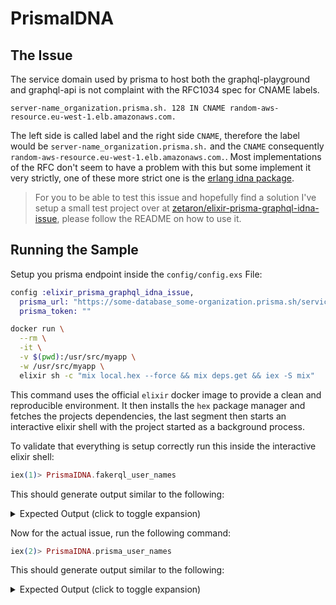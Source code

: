 # PrismaIDNA

## The Issue [](https://github.com/prisma/prisma-cloud-feedback/issues)

The service domain used by prisma to host both the graphql-playground and graphql-api is not complaint with the RFC1034 spec for CNAME labels.

```
server-name_organization.prisma.sh.	128 IN CNAME random-aws-resource.eu-west-1.elb.amazonaws.com.
```

The left side is called label and the right side `CNAME`, therefore the label would be `server-name_organization.prisma.sh.` and the `CNAME` consequently `random-aws-resource.eu-west-1.elb.amazonaws.com.`.
Most implementations of the RFC don't seem to have a problem with this but some implement it very strictly, one of these more strict one is the [erlang idna package](https://hex.pm/packages/idna).

> For you to be able to test this issue and hopefully find a solution I've setup a small test project over at [zetaron/elixir-prisma-graphql-idna-issue](https://github.com/zetaron/elixir-prisma-graphql-idna-issue), please follow the README on how to use it.

## Running the Sample

Setup you prisma endpoint inside the `config/config.exs` File:
```elixir
config :elixir_prisma_graphql_idna_issue,
  prisma_url: "https://some-database_some-organization.prisma.sh/service/stage",
  prisma_token: ""
```

```bash
docker run \
  --rm \
  -it \
  -v $(pwd):/usr/src/myapp \
  -w /usr/src/myapp \
  elixir sh -c "mix local.hex --force && mix deps.get && iex -S mix"
```

This command uses the official `elixir` docker image to provide a clean and reproducible environment.
It then installs the `hex` package manager and fetches the projects dependencies, the last segment then starts an interactive elixir shell with the project started as a background process.

To validate that everything is setup correctly run this inside the interactive elixir shell:

```elixir
iex(1)> PrismaIDNA.fakerql_user_names
```

This should generate output similar to the following:

<details><summary>Expected Output (click to toggle expansion)</summary>
<p>

```elixir
{:ok,
 %SimpleGraphqlClient.Response{
   body: {:ok,
    %{
      "data" => %{
        "allUsers" => [
          %{"firstName" => "Lauren"},
          %{"firstName" => "Chesley"},
          %{"firstName" => "Melisa"},
          %{"firstName" => "Hallie"},
          %{"firstName" => "Elfrieda"},
          %{"firstName" => "Marley"},
          %{"firstName" => "Imani"},
          %{"firstName" => "Nora"},
          %{"firstName" => "Devon"},
          %{"firstName" => "Lyric"},
          %{"firstName" => "Cara"},
          %{"firstName" => "Ansel"},
          %{"firstName" => "Minerva"},
          %{"firstName" => "Victor"},
          %{"firstName" => "Orpha"},
          %{"firstName" => "Gillian"},
          %{"firstName" => "Jocelyn"},
          %{"firstName" => "Wilford"},
          %{"firstName" => "Helena"},
          %{"firstName" => "Stone"},
          %{"firstName" => "Kade"},
          %{"firstName" => "Zachariah"},
          %{"firstName" => "Micaela"},
          %{"firstName" => "Wade"},
          %{"firstName" => "Rod"}
        ]
      }
    }},
   headers: [
     {"Date", "Thu, 18 Oct 2018 11:57:56 GMT"},
     {"Content-Type", "application/json"},
     {"Content-Length", "592"},
     {"Connection", "keep-alive"},
     {"Access-Control-Allow-Origin", "*"},
     {"Vary", "Accept-Encoding"},
     {"x-now-trace", "bru1"},
     {"server", "now"},
     {"now", "1"},
     {"cache-control", "s-maxage=0"},
     {"X-Now-Id", "nh4kb-1539863876352-ntAD0zQeMzEtmGFD7VOLvGMJ"},
     {"X-Now-Instance", "385951122"},
     {"Accept-Ranges", "bytes"}
   ],
   status_code: 200
 }}
```

</p>
</details>

Now for the actual issue, run the following command:

```elixir
iex(2)> PrismaIDNA.prisma_user_names
```

This should generate output similar to the following:

<details><summary>Expected Output (click to toggle expansion)</summary>
<p>

```elixir
** (exit) {:bad_label, {:alabel, 'The label "some-database_some-organization"  is not a valid A-label: ulabel error={bad_label,\n                                                              {context,\n          "Codepoint 95 not allowed (\'DISALLOWED\') at posion 17 in \\"some-database_some-organization\\""}}'}}
    (idna) /Users/fst/src/github.com/zetaron/elixir-prisma-graphql-idna-issue/deps/idna/src/idna.erl:277: :idna.alabel/1
    (idna) /Users/fst/src/github.com/zetaron/elixir-prisma-graphql-idna-issue/deps/idna/src/idna.erl:145: :idna.encode_1/2
    (hackney) /Users/fst/src/github.com/zetaron/elixir-prisma-graphql-idna-issue/deps/hackney/src/hackney_url.erl:99: :hackney_url.normalize/2
    (hackney) /Users/fst/src/github.com/zetaron/elixir-prisma-graphql-idna-issue/deps/hackney/src/hackney.erl:305: :hackney.request/5
    (httpoison) lib/httpoison/base.ex:633: HTTPoison.Base.request/9
    (simple_graphql_client) lib/simple_graphql_client.ex:43: SimpleGraphqlClient.graphql_request/3
```

</p>
</details>
